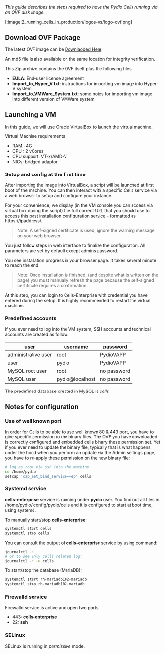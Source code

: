 _This guide describes the steps required to have the Pydio Cells running via an OVF disk image._

[:image:2_running_cells_in_production/logos-os/logo-ovf.png]

## Download OVF Package

The latest OVF image can be [Downlaoded Here](https://download.pydio.com/latest/cells-enterprise/release/{latest}/ovf/Cells-Enterprise-OVF-{latest}.zip).

An md5 file is also available on the same location for integrity verification.

This Zip archive contains the OVF itself plus the following files:

- **EULA**: End-user license agreement
- **Import_to_Hyper_V.txt**: instructions for importing vm image into Hyper-V system
- **Import_to_VMWare_System.txt**: some notes for importing vm image into different version of VMWare system

## Launching a VM

In this guide, we will use Oracle VirtualBox to launch the virtual machine.

Virtual Machine requirements

- RAM : 4G
- CPU : 2 vCores
- CPU support: VT-x/AMD-V
- NICs: bridged adaptor

### Setup and config at the first time

After importing the image into VirtualBox, a script will be launched at first boot of the machine. You can then interact with a specific Cells service via a web browser to setup and configure your instance.

For your convenience, we display (in the VM console you can access via virtual box during the script) the full correct URL that you should use to access this post installation configuration service - formatted as https://ipaddress/.

> Note: A self-signed certificate is used, ignore the warning message on your web browser.

You just follow steps in web interface to finalize the configuration. All parameters are set by default except admins password.

You see installation progress in your browser page. It takes several minute to reach the end.

> Note: Once installation is finished, (and despite what is written on the page) you must manually refresh the page because the self-signed certificate requires a confirmation.

At this step, you can login to Cells-Enterprise with credential you have entered during the setup. It is highly recommended to restart the virtual machine.

### Predefined accounts

If you ever need to log into the VM system, SSH accounts and technical accounts are created as follow:

| user                | username        | password    |
| ------------------- | --------------- | ----------- |
| administrative user | root            | PydioVAPP   |
| user                | pydio           | PydioVAPP   |
| MySQL root user     | root            | no password |
| MySQL user          | pydio@localhost | no password |


The predefined database created in MySQL is *cells*

## Notes for configuration

### Use of well known port

In order for Cells to be able to use well known 80 & 443 port, you have to give specific permission to the binary files.
The OVF you have downloaded is correctly configured and embedded cells binary these permission set. Yet if you ever need to update the binary file, typically that is what happens under the hood when you perform an update via the Admin settings page, you have to re-apply these permission on the new binary file:

```sh
# log as root via ssh into the machine
cd /home/pydio
setcap 'cap_net_bind_service=+ep' cells
```

### Systemd service

**cells-enterprise** service is running under **pydio** user. You find out all files in /home/pydio/.config/pydio/cells and it is configured to start at boot time, using systemd.

To manually start/stop **cells-enterprise**:

```sh
systemctl start cells
systemctl stop cells
```

You can consult the output of **cells-enterprise** service by using command:

```sh
journalctl -f
# or to see only cells related log:
journalctl -f -u cells
```

To start/stop the database (MariaDB):

```sh
systemctl start rh-mariadb102-mariadb
systemctl stop rh-mariadb102-mariadb
```

### Firewalld service

Firewalld service is active and open two ports:

- 443: **cells-enterprise**
- 22: **ssh**

### SELinux

SELinux is running in *permissive* mode.
